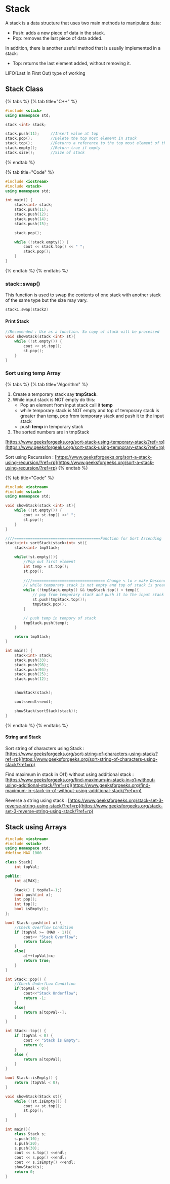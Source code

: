 # Stack

A stack is a data structure that uses two main methods to manipulate data:

* Push: adds a new piece of data in the stack.
* Pop: removes the last piece of data added.

In addition, there is another useful method that is usually implemented in a stack:

* Top: returns the last element added, without removing it.

LIFO\(Last In First Out\) type of working

## Stack Class

{% tabs %}
{% tab title="C++" %}
```cpp
#include <stack>
using namespace std;

stack <int> stack;

stack.push(11);     //Insert value at top
stack.pop();        //Delete the top most element in stack
stack.top();        //Returns a reference to the top most element of the stack
stack.empty();      //Return true if empty
stack.size();       //Size of stack
```
{% endtab %}

{% tab title="Code" %}
```cpp
#include <iostream>
#include <stack>
using namespace std;

int main() {
    stack<int> stack;
    stack.push(11);
    stack.push(12);
    stack.push(14);
    stack.push(15);

    stack.pop();

    while (!stack.empty()) {
        cout << stack.top() << " ";
        stack.pop();
    }
}
```
{% endtab %}
{% endtabs %}

### stack::swap\(\)

This function is used to swap the contents of one stack with another stack of the same type but the size may vary.

```cpp
stack1.swap(stack2)
```

#### Print Stack

```cpp
//Recomended : Use as a function. So copy of stack will be processed
void showStack(stack <int> st){
    while (!st.empty()) {
        cout << st.top();
        st.pop();
    }
}
```





### Sort using temp Array

{% tabs %}
{% tab title="Algorithm" %}
1. Create a temporary stack say **tmpStack**.
2. While input stack is NOT empty do this:
   * Pop an element from input stack call it **temp**
   * while temporary stack is NOT empty and top of temporary stack is greater than temp, pop from temporary stack and push it to the input stack
   * push **temp** in temporary stack
3. The sorted numbers are in tmpStack

[https://www.geeksforgeeks.org/sort-stack-using-temporary-stack/?ref=rp](https://www.geeksforgeeks.org/sort-stack-using-temporary-stack/?ref=rp)

Sort using Recurssion : [https://www.geeksforgeeks.org/sort-a-stack-using-recursion/?ref=rp](https://www.geeksforgeeks.org/sort-a-stack-using-recursion/?ref=rp)
{% endtab %}

{% tab title="Code" %}
```cpp
#include <iostream>
#include <stack>
using namespace std;

void showStack(stack <int> st){
    while (!st.empty()) {
        cout << st.top() <<" ";
        st.pop();
    }
}

////======================================Function for Sort Ascending
stack<int> sortStack(stack<int> st){
    stack<int> tmpStack;

    while(!st.empty()){
        //Pop out first element
        int temp = st.top();
        st.pop();
    
        ////================================ Change < to > make Descending
        // while temporary stack is not empty and top of stack is greater than temp
        while (!tmpStack.empty() && tmpStack.top() < temp){
            // pop from temporary stack and push it to the input stack
            st.push(tmpStack.top());
            tmpStack.pop();
        }

        // push temp in tempory of stack
        tmpStack.push(temp);
    }

    return tmpStack;
}

int main() {
    stack<int> stack;
    stack.push(33);
    stack.push(98);
    stack.push(94);
    stack.push(25);
    stack.push(12);


    showStack(stack);

    cout<<endl<<endl;

    showStack(sortStack(stack));
}
```
{% endtab %}
{% endtabs %}

#### String and Stack

Sort string of characters using Stack : [https://www.geeksforgeeks.org/sort-string-of-characters-using-stack/?ref=rp](https://www.geeksforgeeks.org/sort-string-of-characters-using-stack/?ref=rp)

Find maximum in stack in O\(1\) without using additional stack : [https://www.geeksforgeeks.org/find-maximum-in-stack-in-o1-without-using-additional-stack/?ref=rp](https://www.geeksforgeeks.org/find-maximum-in-stack-in-o1-without-using-additional-stack/?ref=rp)

Reverse a string using stack : [https://www.geeksforgeeks.org/stack-set-3-reverse-string-using-stack/?ref=rp](https://www.geeksforgeeks.org/stack-set-3-reverse-string-using-stack/?ref=rp)

## Stack using Arrays

```cpp
#include <iostream>
#include <stack>
using namespace std;
#define MAX 1000

class Stack{
    int topVal;

public:
    int a[MAX];

    Stack() { topVal=-1;}
    bool push(int x);
    int pop();
    int top();
    bool isEmpty();
};

bool Stack::push(int x) {
    //Check Overflow Condition
    if (topVal >= (MAX - 1)){
        cout<< "Stack Overflow";
        return false;
    }
    else{
        a[++topVal]=x;
        return true;
    }
}

int Stack::pop() {
    //Check UnderfLow Condition
    if(topVal < 0){
        cout<<"Stack Underflow";
        return -1;
    }
    else{
        return a[topVal--];
    }
}

int Stack::top() {
    if (topVal < 0) {
        cout << "Stack is Empty";
        return 0;
    }
    else {
        return a[topVal];
    }
}

bool Stack::isEmpty() {
    return (topVal < 0);
}

void showStack(Stack st){
    while (!st.isEmpty()) {
        cout << st.top();
        st.pop();
    }
}

int main(){
    class Stack s;
    s.push(10);
    s.push(20);
    s.push(30);
    cout << s.top() <<endl;
    cout << s.pop() <<endl;
    cout << s.isEmpty() <<endl;
    showStack(s);
    return 0;
}
```



